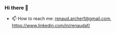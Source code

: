 ### Hi there 👋

- 📫 How to reach me: renaud.archerf@gmail.com, https://www.linkedin.com/in/renaudaf/
